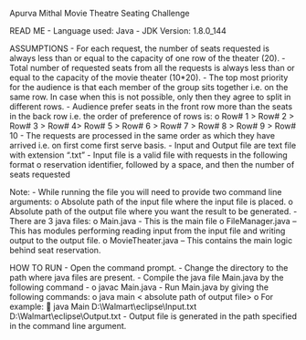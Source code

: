 Apurva Mithal
Movie Theatre Seating Challenge

READ ME
	- Language used: Java
	- JDK Version: 1.8.0_144

ASSUMPTIONS
	- For each request, the number of seats requested is always less than or equal to the capacity of one row of the theater (20).
	- Total number of requested seats from all the requests is always less than or equal to the capacity of the movie theater (10*20).
	- The top most priority for the audience is that each member of the group sits together i.e. on the same row. In case when this is not 	  	possible, only then they agree to split in different rows.
	- Audience prefer seats in the front row more than the seats in the back row i.e. the order of preference of rows is:
		o Row# 1 > Row# 2 > Row# 3 > Row# 4> Row# 5 > Row# 6 > Row# 7 > Row# 8 > Row# 9 > Row# 10
	- The requests are processed in the same order as which they have arrived i.e. on first come first serve basis.
	- Input and Output file are text file with extension “.txt”
	- Input file is a valid file with requests in the following format 
		o reservation identifier, followed by a space, and then the number of seats requested


Note:
	- While running the file you will need to provide two command line arguments:
		o Absolute path of the input file where the input file is placed.
		o Absolute path of the output file where you want the result to be generated.
	- There are 3 java files:
		o Main.java - This is the main file
		o FileManager.java – This has modules performing reading input from the input file and writing output to the output file.
		o MovieTheater.java – This contains the main logic behind seat reservation. 

HOW TO RUN
	- Open the command prompt. 
	- Change the directory to the path where java files are present.
	- Compile the java file Main.java by the following command -
		o javac Main.java
	- Run Main.java by giving the following commands:
		o java main <absolute path of input file> < absolute path of output file>
		o For example: 
			 java Main D:\Walmart\eclipse\Input.txt D:\Walmart\eclipse\Output.txt
	- Output file is generated in the path specified in the command line argument.



